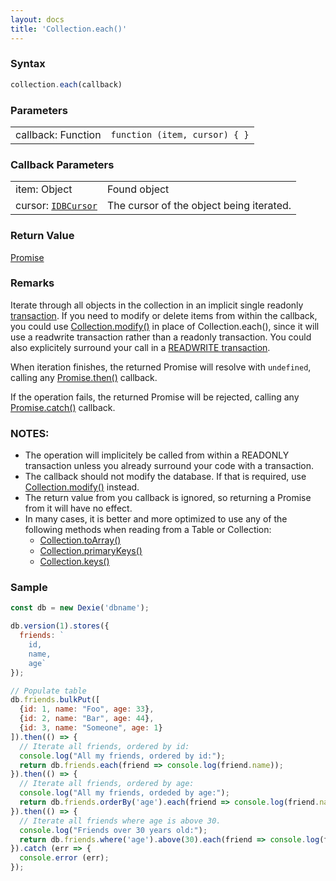 ```yaml
---
layout: docs
title: 'Collection.each()'
---
```


### Syntax

```javascript
collection.each(callback)
```

### Parameters

<table>
  <tr>
    <td>callback: Function</td>
    <td><code>function (item, cursor) { }</code></td>
  </tr>
</table>

### Callback Parameters

<table>
  <tr>
    <td>item: Object</td>
    <td>Found object</td>
  </tr>
  <tr>
    <td>cursor: <a href="https://developer.mozilla.org/en-US/docs/Web/API/IDBCursor"><code>IDBCursor</code></a></td>
    <td>The cursor of the object being iterated.</td>
  </tr>
</table>

### Return Value

[Promise](/docs/Promise/Promise)

### Remarks

Iterate through all objects in the collection in an implicit single readonly [transaction](https://dexie.org/docs/Dexie/Dexie.transaction()). If you need to modify or delete items from within the callback, you could use [Collection.modify()](https://dexie.org/docs/Collection/Collection.modify()) in place of Collection.each(), since it will use a readwrite transaction rather than a readonly transaction. You could also explicitely surround your call in a [READWRITE transaction](https://dexie.org/docs/Dexie/Dexie.transaction()).

When iteration finishes, the returned Promise will resolve with `undefined`, calling any [Promise.then()](/docs/Promise/Promise.then()) callback.

If the operation fails, the returned Promise will be rejected, calling any [Promise.catch()](/docs/Promise/Promise.catch()) callback.

### NOTES:
* The operation will implicitely be called from within a READONLY transaction unless you already surround your code with a transaction.
* The callback should not modify the database. If that is required, use [Collection.modify()](https://dexie.org/docs/Collection/Collection.modify()) instead.
* The return value from you callback is ignored, so returning a Promise from it will have no effect.
* In many cases, it is better and more optimized to use any of the following methods when reading from a Table or Collection:
  * [Collection.toArray()](/docs/Collection/Collection.toArray())
  * [Collection.primaryKeys()](/docs/Collection/Collection.primaryKeys())
  * [Collection.keys()](/docs/Collection/Collection.keys())

### Sample

```javascript
const db = new Dexie('dbname');

db.version(1).stores({
  friends: `
    id,
    name,
    age`
});

// Populate table
db.friends.bulkPut([
  {id: 1, name: "Foo", age: 33},
  {id: 2, name: "Bar", age: 44},
  {id: 3, name: "Someone", age: 1}
]).then(() => {
  // Iterate all friends, ordered by id:
  console.log("All my friends, ordered by id:");
  return db.friends.each(friend => console.log(friend.name));
}).then(() => {
  // Iterate all friends, ordered by age:
  console.log("All my friends, ordeded by age:");
  return db.friends.orderBy('age').each(friend => console.log(friend.name));
}).then(() => {
  // Iterate all friends where age is above 30.
  console.log("Friends over 30 years old:");
  return db.friends.where('age').above(30).each(friend => console.log(friend.name));
}).catch (err => {
  console.error (err);
});

```
